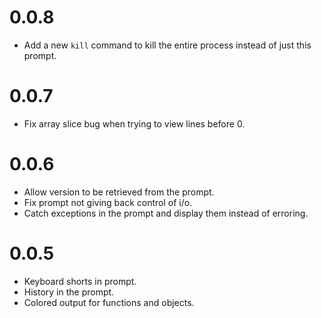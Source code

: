 # 0.0.8

* Add a new `kill` command to kill the entire process instead of just this prompt.

# 0.0.7

* Fix array slice bug when trying to view lines before 0.

# 0.0.6

* Allow version to be retrieved from the prompt.
* Fix prompt not giving back control of i/o.
* Catch exceptions in the prompt and display them instead of erroring.

# 0.0.5

* Keyboard shorts in prompt.
* History in the prompt.
* Colored output for functions and objects.
